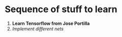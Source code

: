 
# Sequence of stuff to learn

1. **Learn Tensorflow from Jose Portilla**
2. _Implement different nets_



